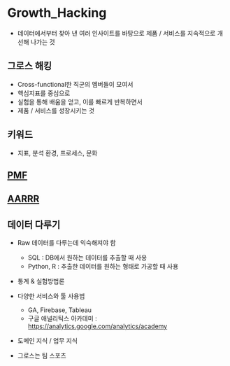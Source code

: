 # Growth_Hacking

- 데이터에서부터 찾아 낸 여러 인사이트를 바탕으로 제품 / 서비스를 지속적으로 개선해 나가는 것

## 그로스 해킹
- Cross-functional한 직군의 멤버들이 모여서
- 핵심지표를 중심으로
- 실험을 통해 배움을 얻고, 이를 빠르게 반복하면서
- 제품 / 서비스를 성장시키는 것

## 키워드
- 지표, 분석 환경, 프로세스, 문화

## [PMF](https://github.com/DominKim/Growth_Hacking/tree/main/01.PMF)

## [AARRR](https://github.com/DominKim/Growth_Hacking/tree/main/02.AARRR)


## 데이터 다루기
- Raw 데이터를 다루는데 익숙해져야 함
  - SQL : DB에서 원하는 데이터를 추출할 때 사용
  - Python, R : 추출한 데이터를 원하는 형태로 가공할 때 사용

- 통계 & 실험방법론

- 다양한 서비스와 툴 사용법
  - GA, Firebase, Tableau
  - 구글 애널리틱스 아카데미 : https://analytics.google.com/analytics/academy

- 도메인 지식 / 업무 지식

- 그로스는 팀 스포츠
